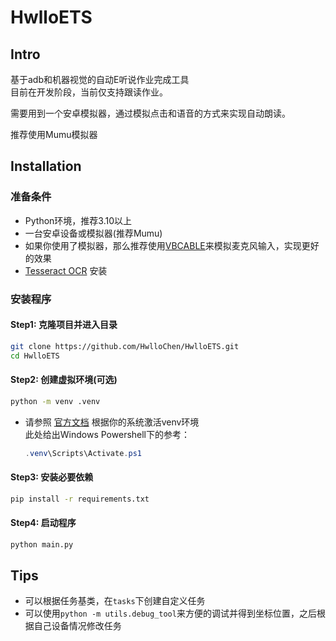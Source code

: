 # HwlloETS

## Intro

基于adb和机器视觉的自动E听说作业完成工具  
目前在开发阶段，当前仅支持跟读作业。  

需要用到一个安卓模拟器，通过模拟点击和语音的方式来实现自动朗读。  

推荐使用Mumu模拟器  

## Installation

### 准备条件

- Python环境，推荐3.10以上
- 一台安卓设备或模拟器(推荐Mumu)
- 如果你使用了模拟器，那么推荐使用[VBCABLE](https://vb-audio.com/Cable/index.htm)来模拟麦克风输入，实现更好的效果
- [Tesseract OCR](https://github.com/UB-Mannheim/tesseract/wiki) 安装

### 安装程序

#### **Step1: 克隆项目并进入目录**
```bash
git clone https://github.com/HwlloChen/HwlloETS.git
cd HwlloETS
```

#### **Step2: 创建虚拟环境(可选)**
```bash
python -m venv .venv
```
- 请参照 [官方文档](https://docs.python.org/3/library/venv.html#how-venvs-work) 根据你的系统激活venv环境  
  此处给出Windows Powershell下的参考：

  ```powershell
  .venv\Scripts\Activate.ps1
  ```

#### **Step3: 安装必要依赖**

```bash
pip install -r requirements.txt
```

#### **Step4: 启动程序**
```bash
python main.py
```
## Tips

- 可以根据任务基类，在`tasks`下创建自定义任务
- 可以使用`python -m utils.debug_tool`来方便的调试并得到坐标位置，之后根据自己设备情况修改任务